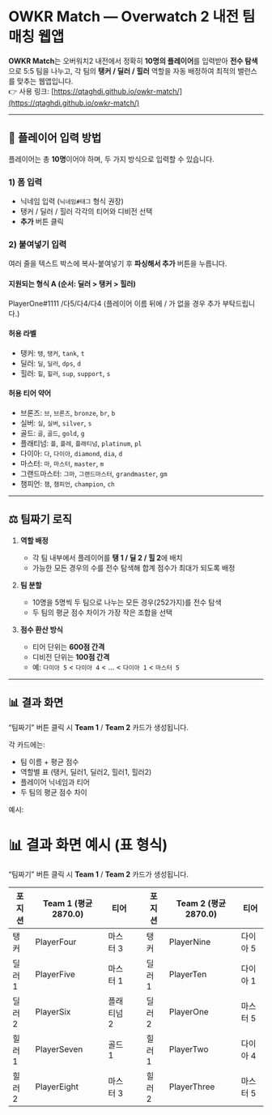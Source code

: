 # OWKR Match — Overwatch 2 내전 팀 매칭 웹앱

**OWKR Match**는 오버워치2 내전에서 정확히 **10명의 플레이어**를 입력받아 **전수 탐색**으로 5:5 팀을 나누고, 각 팀의 **탱커 / 딜러 / 힐러** 역할을 자동 배정하여 최적의 밸런스를 맞추는 웹앱입니다.  
👉 사용 링크: [https://qtaghdi.github.io/owkr-match/](https://qtaghdi.github.io/owkr-match/)

---

## 📝 플레이어 입력 방법

플레이어는 총 **10명**이어야 하며, 두 가지 방식으로 입력할 수 있습니다.

### 1) 폼 입력
- 닉네임 입력 (`닉네임#태그` 형식 권장)
- 탱커 / 딜러 / 힐러 각각의 티어와 디비전 선택
- **추가** 버튼 클릭

### 2) 붙여넣기 입력
여러 줄을 텍스트 박스에 복사-붙여넣기 후 **파싱해서 추가** 버튼을 누릅니다.  

#### 지원되는 형식 A (순서: 딜러 > 탱커 > 힐러)
PlayerOne#1111 /다5/다4/다4
(플레이어 이름 뒤에 / 가 없을 경우 추가 부탁드립니다.)


#### 허용 라벨
- 탱커: `탱`, `탱커`, `tank`, `t`
- 딜러: `딜`, `딜러`, `dps`, `d`
- 힐러: `힐`, `힐러`, `sup`, `support`, `s`

#### 허용 티어 약어
- 브론즈: `브`, `브론즈`, `bronze`, `br`, `b`
- 실버: `실`, `실버`, `silver`, `s`
- 골드: `골`, `골드`, `gold`, `g`
- 플래티넘: `플`, `플레`, `플래티넘`, `platinum`, `pl`
- 다이아: `다`, `다이아`, `diamond`, `dia`, `d`
- 마스터: `마`, `마스터`, `master`, `m`
- 그랜드마스터: `그마`, `그랜드마스터`, `grandmaster`, `gm`
- 챔피언: `챔`, `챔피언`, `champion`, `ch`

---

## ⚖️ 팀짜기 로직

1. **역할 배정**  
   - 각 팀 내부에서 플레이어를 **탱 1 / 딜 2 / 힐 2**에 배치  
   - 가능한 모든 경우의 수를 전수 탐색해 합계 점수가 최대가 되도록 배정  

2. **팀 분할**  
   - 10명을 5명씩 두 팀으로 나누는 모든 경우(252가지)를 전수 탐색  
   - 두 팀의 평균 점수 차이가 가장 작은 조합을 선택  

3. **점수 환산 방식**  
   - 티어 단위는 **600점 간격**
   - 디비전 단위는 **100점 간격**
   - 예: `다이아 5` < `다이아 4` < ... < `다이아 1` < `마스터 5`

---

## 📊 결과 화면

“팀짜기” 버튼 클릭 시 **Team 1** / **Team 2** 카드가 생성됩니다.  

각 카드에는:
- 팀 이름 + 평균 점수
- 역할별 표 (탱커, 딜러1, 딜러2, 힐러1, 힐러2)
- 플레이어 닉네임과 티어
- 두 팀의 평균 점수 차이

예시:
# 📊 결과 화면 예시 (표 형식)

“팀짜기” 버튼 클릭 시 **Team 1** / **Team 2** 카드가 생성됩니다.  

| 포지션   | Team 1 (평균 2870.0) | 티어       |   | 포지션   | Team 2 (평균 2870.0) | 티어       |
|----------|----------------------|------------|---|----------|----------------------|------------|
| 탱커     | PlayerFour           | 마스터 3   |   | 탱커     | PlayerNine           | 다이아 5   |
| 딜러 1   | PlayerFive           | 마스터 1   |   | 딜러 1   | PlayerTen            | 다이아 1   |
| 딜러 2   | PlayerSix            | 플래티넘 2 |   | 딜러 2   | PlayerOne            | 마스터 5   |
| 힐러 1   | PlayerSeven          | 골드 1     |   | 힐러 1   | PlayerTwo            | 다이아 4   |
| 힐러 2   | PlayerEight          | 마스터 3   |   | 힐러 2   | PlayerThree          | 마스터 5   |
